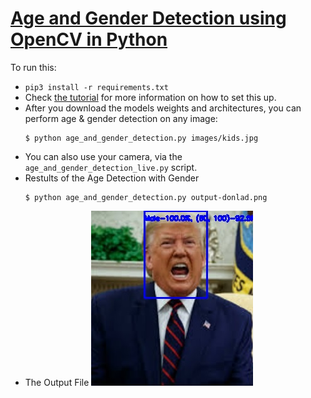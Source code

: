 # [Age and Gender Detection using OpenCV in Python](https://www.thepythoncode.com/article/gender-and-age-detection-using-opencv-python)
To run this:
- `pip3 install -r requirements.txt`
- Check [the tutorial](https://www.thepythoncode.com/article/gender-and-age-detection-using-opencv-python) for more information on how to set this up.
- After you download the models weights and architectures, you can perform age & gender detection on any image:
    ```
    $ python age_and_gender_detection.py images/kids.jpg
    ```
- You can also use your camera, via the `age_and_gender_detection_live.py` script.
- Restults of the Age Detection with Gender
    ```
    $ python age_and_gender_detection.py output-donlad.png
    ```
- The Output File
![Output](https://github.com/PanduDcau/Flask-Projects-Dcau/blob/main/Age%20and%20Gender%20Detection/output-donald.jpg)

